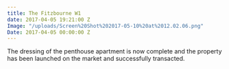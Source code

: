 ```yaml
---
title: The Fitzbourne W1
date: 2017-04-05 19:21:00 Z
Image: "/uploads/Screen%20Shot%202017-05-10%20at%2012.02.06.png"
Date: 2017-04-05 00:00:00 Z
---
```


The dressing of the penthouse apartment is now complete and the property has been launched on the market and successfully transacted.